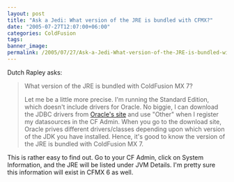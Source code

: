 ```yaml
---
layout: post
title: "Ask a Jedi: What version of the JRE is bundled with CFMX?"
date: "2005-07-27T12:07:00+06:00"
categories: ColdFusion 
tags: 
banner_image: 
permalink: /2005/07/27/Ask-a-Jedi-What-version-of-the-JRE-is-bundled-with-CFMX
---
```


Dutch Rapley asks:

<blockquote>
What version of the JRE is bundled with ColdFusion MX 7?

Let me be a little more precise. I'm running the Standard Edition, which doesn't include drivers for Oracle. No biggie, I can download the JDBC drivers from <a href="http://www.oracle.com/technology/software/tech/java/sqlj_jdbc/htdocs/jdbc9201.html">Oracle's site</a> and use "Other" when I register my datasources in the CF Admin. When you go to the download site, Oracle prives different drivers/classes depending upon which version of the JDK you have installed. Hence, it's good to know the version of the JRE is bundled with ColdFusion MX 7.
</blockquote>

This is rather easy to find out. Go to your CF Admin, click on System Information, and the JRE will be listed under JVM Details. I'm pretty sure this information will exist in CFMX 6 as well.